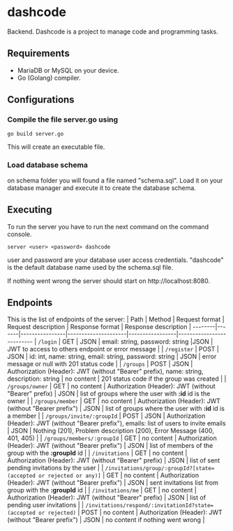 # dashcode
Backend. Dashcode is a project to manage code and programming tasks.

## Requirements
- MariaDB or MySQL on your device.
- Go (Golang) compiler.

## Configurations
### Compile the file **server.go** using
```
go build server.go
```
This will create an executable file.

### Load database schema

on schema folder you will found a file named "schema.sql". Load it on your database manager
and execute it to create the database schema.

## Executing
To run the server you have to run the next command on the command console.
```
server <user> <password> dashcode
```
user and password are your database user access credentials. "dashcode" is the default database name used by the schema.sql file.

If nothing went wrong the server should start on http://localhost:8080.

## Endpoints
This is the list of endpoints of the server:
| Path | Method | Request format | Request description | Response format | Response description |
--------|-------|----------------|---------------------|-----------------|--------------------------
| `/login` | GET | JSON | email: string, password: string |JSON | JWT to access to others endpoint or error message |
| `/register` | POST | JSON | id: int, name: string, email: string, password: string | JSON | error message or null with 201 status code |
| `/groups` | POST | JSON | Authorization (Header): JWT (without "Bearer" prefix), name: string, description: string | no content | 201 status code if the group was created |
| `/groups/owner` | GET | no content | Authorization (Header): JWT (without "Bearer" prefix) | JSON | list of groups where the user with **:id** id is the owner |
| `/groups/member` | GET | no content | Authorization (Header): JWT (without "Bearer prefix") | JSON | list of groups where the user with **:id** id is a member |
| `/groups/invite/:groupId` | POST | JSON | Authorization (Header): JWT (without "Bearer prefix"), emails: list of users to invite emails | JSON | Nothing (201), Problem description (200), Error Message (400, 401, 405) |
| `/groups/members/:groupId` | GET | no content | Authorization (Header): JWT (without "Bearer prefix") | JSON | list of members of the group with the **:groupId** id | 
| `/invitations` | GET | no content | Authorization (Header): JWT (without "Bearer" prefix) | JSON | list of sent pending invitations by the user |
| `/invitations/group/:groupId?[state=(accepted or rejected or any)]` | GET | no content | Authorization (Header): JWT (without "Bearer prefix") | JSON | sent invitations list from group with the **:groupId** id |
| `/invitations/me` | GET | no content | Authorization (Header): JWT (without "Bearer" prefix) | JSON | list of pending user invitations |
| `/invitations/respond/:invitationId?state=(accepted or rejected)` | POST | no content | Authorization (Header): JWT (without "Bearer prefix") | JSON | no content if nothing went wrong |
